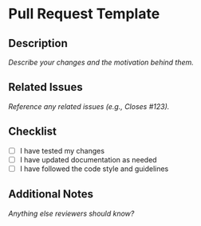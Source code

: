 # Pull Request Template

## Description

_Describe your changes and the motivation behind them._

## Related Issues

_Reference any related issues (e.g., Closes #123)._ 

## Checklist
- [ ] I have tested my changes
- [ ] I have updated documentation as needed
- [ ] I have followed the code style and guidelines

## Additional Notes

_Anything else reviewers should know?_ 